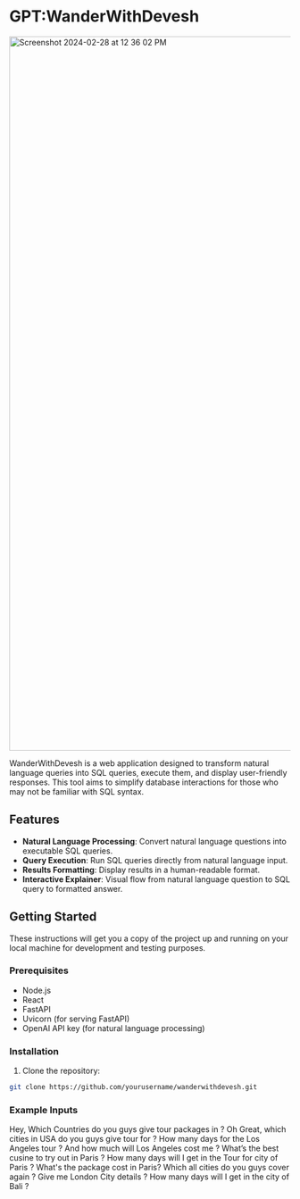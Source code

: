 # GPT:WanderWithDevesh

<img width="1280" alt="Screenshot 2024-02-28 at 12 36 02 PM" src="https://github.com/deveshcode/GPT-WanderWithDevesh/assets/37287532/2d7da0b1-0eb6-4164-b3cd-221cca06d372">

WanderWithDevesh is a web application designed to transform natural language queries into SQL queries, execute them, and display user-friendly responses. This tool aims to simplify database interactions for those who may not be familiar with SQL syntax.

## Features

- **Natural Language Processing**: Convert natural language questions into executable SQL queries.
- **Query Execution**: Run SQL queries directly from natural language input.
- **Results Formatting**: Display results in a human-readable format.
- **Interactive Explainer**: Visual flow from natural language question to SQL query to formatted answer.

## Getting Started

These instructions will get you a copy of the project up and running on your local machine for development and testing purposes.

### Prerequisites

- Node.js
- React
- FastAPI
- Uvicorn (for serving FastAPI)
- OpenAI API key (for natural language processing)

### Installation

1. Clone the repository:

```bash
git clone https://github.com/yourusername/wanderwithdevesh.git
```

### Example Inputs
Hey, Which Countries do you guys give tour packages in ? 
Oh Great, which cities in USA do you guys give tour for ? 
How many days for the Los Angeles tour ?
And how much will Los Angeles cost me ?
What’s the best cusine to try out in Paris ?
How many days will I get in the Tour for city of Paris ?
What's the package cost in Paris?
Which all cities do you guys cover again ?
Give me London City details ?
How many days will I get in the city of Bali ?

